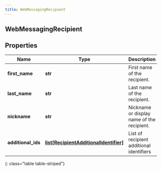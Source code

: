 ```yaml
---
title: WebMessagingRecipient
---
```

## WebMessagingRecipient

## Properties

|Name | Type | Description | Notes|
|------------ | ------------- | ------------- | -------------|
| **first_name** | **str** | First name of the recipient. | [optional] |
| **last_name** | **str** | Last name of the recipient. | [optional] |
| **nickname** | **str** | Nickname or display name of the recipient. | [optional] |
| **additional_ids** | [**list[RecipientAdditionalIdentifier]**](RecipientAdditionalIdentifier.html) | List of recipient additional identifiers | [optional] |
{: class="table table-striped"}


